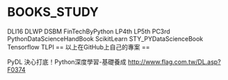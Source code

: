 # BOOKS_STUDY
DLI16
DLWP
DSBM
FinTechByPython
LP4th
LP5th
PC3rd
PythonDataScienceHandBook
ScikitLearn
STY_PYDataScienceBook
Tensorflow
TLPI
== 以上在GitHub上自己的專案 ==

PyDL	決心打底！Python深度學習-基礎養成
	http://www.flag.com.tw/DL.asp?F0374